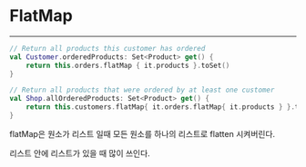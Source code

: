 
# FlatMap
---

```kotlin
// Return all products this customer has ordered
val Customer.orderedProducts: Set<Product> get() {
    return this.orders.flatMap { it.products }.toSet()
}

// Return all products that were ordered by at least one customer
val Shop.allOrderedProducts: Set<Product> get() {
    return this.customers.flatMap{ it.orders.flatMap{ it.products } }.toSet()
}
```

flatMap은 원소가 리스트 일때 모든 원소를 하나의 리스트로 flatten 시켜버린다.

리스트 안에 리스트가 있을 때 많이 쓰인다.
